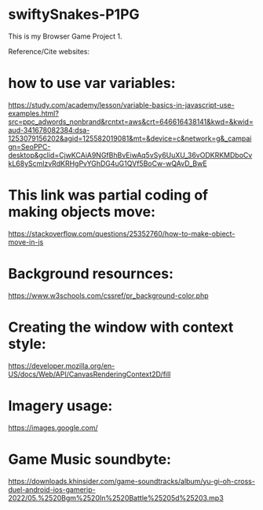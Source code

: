 # swiftySnakes-P1PG
 This is my Browser Game Project 1.

Reference/Cite websites:


# how to use var variables:
 https://study.com/academy/lesson/variable-basics-in-javascript-use-examples.html?src=ppc_adwords_nonbrand&rcntxt=aws&crt=646616438141&kwd=&kwid=aud-341678082384:dsa-1253079156202&agid=125582019081&mt=&device=c&network=g&_campaign=SeoPPC-desktop&gclid=CjwKCAiA9NGfBhBvEiwAq5vSy6UuXU_36vODKRKMDboCvkL68yScmlzvRdKRHgPvYGhDG4uG1QVf5BoCw-wQAvD_BwE

# This link was partial coding of making objects move:
https://stackoverflow.com/questions/25352760/how-to-make-object-move-in-js

 # Background resournces: 

https://www.w3schools.com/cssref/pr_background-color.php

# Creating the window with context style:

https://developer.mozilla.org/en-US/docs/Web/API/CanvasRenderingContext2D/fill

# Imagery usage:

https://images.google.com/

# Game Music soundbyte:

https://downloads.khinsider.com/game-soundtracks/album/yu-gi-oh-cross-duel-android-ios-gamerip-2022/05.%2520Bgm%2520In%2520Battle%25205d%25203.mp3


